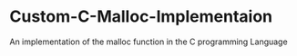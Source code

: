 # Custom-C-Malloc-Implementaion
An implementation of the malloc function in the C programming Language
